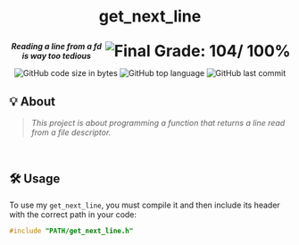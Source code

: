 <h1>
	<p align="center">get_next_line</p>
	<img align="right" alt="Final Grade: 104/ 100%" src="https://img.shields.io/badge/-%20100%20%2F%20100-success">
</h1>
<p align="center">
	<b><i>Reading a line from a fd is way too tedious</b></i>
</p>
<p align="center">
	<img alt="GitHub code size in bytes" src="https://img.shields.io/github/languages/code-size/WudDoo/get_next_line">
	<img alt="GitHub top language" src="https://img.shields.io/github/languages/top/WudDoo/get_next_line">
	<img alt="GitHub last commit" src="https://img.shields.io/github/last-commit/WudDoo/get_next_line">
</p>

## 💡 About

> _This project is about programming a function that returns a line
read from a file descriptor._

<br>

## 🛠️ Usage

<!-- ### Requirements

* -->

<!-- ### Instructions -->

To use my `get_next_line`, you must compile it and then include its header with the correct path in your code:

```C
#include "PATH/get_next_line.h"
```